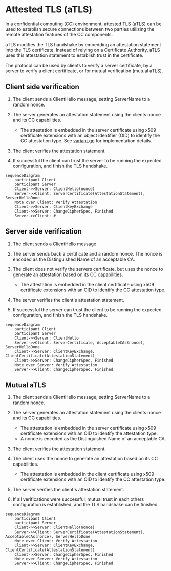 # Attested TLS (aTLS)

In a confidential computing (CC) environment, attested TLS (aTLS) can be used to establish secure connections between two parties utilizing the remote attestation features of the CC components.

aTLS modifies the TLS handshake by embedding an attestation statement into the TLS certificate.
Instead of relying on a Certificate Authority, aTLS uses this attestation statement to establish trust in the certificate.

The protocol can be used by clients to verify a server certificate, by a server to verify a client certificate, or for mutual verification (mutual aTLS).

## Client side verification

1. The client sends a ClientHello message, setting ServerName to a random nonce.

2. The server generates an attestation statement using the clients nonce and its CC capabilities.
    * The attestation is embedded in the server certificate using x509 certificate extensions with an object identifier (OID) to identify the CC attestation type. See [variant.go](../variant/variant.go) for implementation details.

3. The client verifies the attestation statement.

4. If successful the client can trust the server to be running the expected configuration, and finish the TLS handshake.

```mermaid
sequenceDiagram
    participant Client
    participant Server
    Client->>Server: ClientHello(nonce)
    Server->>Client: ServerCertificate(AttestationStatement), ServerHelloDone
    Note over Client: Verify Attestation
    Client->>Server: ClientKeyExchange
    Client->>Server: ChangeCipherSpec, Finished
    Server->>Client: #
```

## Server side verification

1. The client sends a ClientHello message

2. The server sends back a certificate and a random nonce. The nonce is encoded as the Distinguished Name of an acceptable CA.

3. The client does not verify the servers certificate, but uses the nonce to generate an attestation based on its CC capabilities.
    * The attestation is embedded in the client certificate using x509 certificate extensions with an OID to identify the CC attestation type.

4. The server verifies the client's attestation statement.

5. If successful the server can trust the client to be running the expected configuration, and finish the TLS handshake.

```mermaid
sequenceDiagram
    participant Client
    participant Server
    Client->>Server: ClientHello
    Server->>Client: ServerCertificate, AcceptableCAs(nonce), ServerHelloDone
    Client->>Server: ClientKeyExchange, ClientCertificate(AttestationStatement)
    Client->>Server: ChangeCipherSpec, Finished
    Note over Server: Verify Attestation
    Server->>Client: ChangeCipherSpec, Finished
```

## Mutual aTLS

1. The client sends a ClientHello message, setting ServerName to a random nonce.

2. The server generates an attestation statement using the clients nonce and its CC capabilities.
    * The attestation is embedded in the server certificate using x509 certificate extensions with an OID to identify the attestation type.
    * A nonce is encoded as the Distinguished Name of an acceptable CA.

3. The client verifies the attestation statement.

4. The client uses the nonce to generate an attestation based on its CC capabilities.
    * The attestation is embedded in the client certificate using x509 certificate extensions with an OID to identify the CC attestation type.

5. The server verifies the client's attestation statement.

6. If all verifications were successful, mutual trust in each others configuration is established, and the TLS handshake can be finished.

```mermaid
sequenceDiagram
    participant Client
    participant Server
    Client->>Server: ClientHello(nonce)
    Server->>Client: ServerCertificate(AttestationStatement), AcceptableCAs(nonce), ServerHelloDone
    Note over Client: Verify Attestation
    Client->>Server: ClientKeyExchange, ClientCertificate(AttestationStatement)
    Client->>Server: ChangeCipherSpec, Finished
    Note over Server: Verify Attestation
    Server->>Client: ChangeCipherSpec, Finished
```
